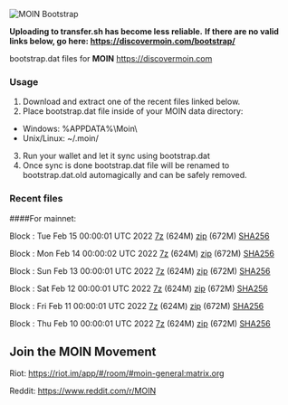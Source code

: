 ![MOIN Bootstrap](https://i.imgur.com/KjM1jMp.jpg)

**Uploading to transfer.sh has become less reliable.**
**If there are no valid links below, go here: https://discovermoin.com/bootstrap/**

bootstrap.dat files for **MOIN** https://discovermoin.com

### Usage

1. Download and extract one of the recent files linked below.
2. Place bootstrap.dat file inside of your MOIN data directory:
 - Windows: %APPDATA%\Moin\
 - Unix/Linux: ~/.moin/
3. Run your wallet and let it sync using bootstrap.dat
4. Once sync is done bootstrap.dat file will be renamed to bootstrap.dat.old automagically and can be safely removed.


### Recent files

####For mainnet:

Block : Tue Feb 15 00:00:01 UTC 2022 [7z](https://transfer.sh/4fgfWF/bootstrap.dat.20220215.7z) (624M) [zip](https://transfer.sh/h3iwpw/bootstrap.dat.20220215.zip) (672M) [SHA256](https://transfer.sh/feB1Yf/sha256.txt)

Block : Mon Feb 14 00:00:02 UTC 2022 [7z](https://transfer.sh/mp6xcg/bootstrap.dat.20220214.7z) (624M) [zip](https://transfer.sh/QvuLyh/bootstrap.dat.20220214.zip) (672M) [SHA256](https://transfer.sh/LNFoaT/sha256.txt)

Block : Sun Feb 13 00:00:01 UTC 2022 [7z](https://transfer.sh/gF2E7K/bootstrap.dat.20220213.7z) (624M) [zip](https://transfer.sh/0mBwsA/bootstrap.dat.20220213.zip) (672M) [SHA256](https://transfer.sh/22gOCe/sha256.txt)

Block : Sat Feb 12 00:00:01 UTC 2022 [7z](https://transfer.sh/pz3Mfg/bootstrap.dat.20220212.7z) (624M) [zip](https://transfer.sh/W3xSOa/bootstrap.dat.20220212.zip) (672M) [SHA256](https://transfer.sh/m9mfNh/sha256.txt)

Block : Fri Feb 11 00:00:01 UTC 2022 [7z](https://transfer.sh/VJ9dd0/bootstrap.dat.20220211.7z) (624M) [zip](https://transfer.sh/8AV3Sa/bootstrap.dat.20220211.zip) (672M) [SHA256](https://transfer.sh/lQSJk9/sha256.txt)

Block : Thu Feb 10 00:00:01 UTC 2022 [7z](https://transfer.sh/swlPXG/bootstrap.dat.20220210.7z) (624M) [zip](https://transfer.sh/LHgiYe/bootstrap.dat.20220210.zip) (672M) [SHA256](https://transfer.sh/EUYzsM/sha256.txt)

## Join the MOIN Movement

Riot: https://riot.im/app/#/room/#moin-general:matrix.org

Reddit: https://www.reddit.com/r/MOIN

